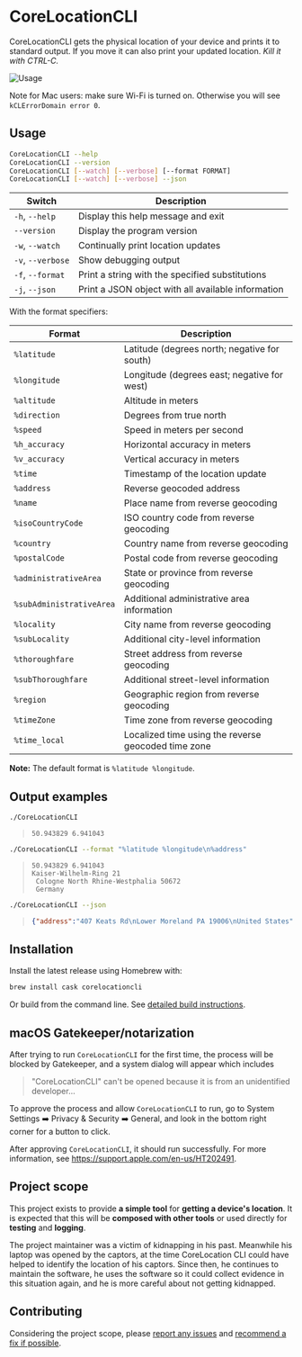 # CoreLocationCLI

CoreLocationCLI gets the physical location of your device and prints it to standard output. If you move it can also print your updated location. *Kill it with CTRL-C.*

![Usage](https://cloud.githubusercontent.com/assets/382183/25063655/52c11234-221d-11e7-81fb-0f8712dac393.gif)

Note for Mac users: make sure Wi-Fi is turned on. Otherwise you will see `kCLErrorDomain error 0`.

## Usage

```sh
CoreLocationCLI --help
CoreLocationCLI --version
CoreLocationCLI [--watch] [--verbose] [--format FORMAT]
CoreLocationCLI [--watch] [--verbose] --json
```

| Switch            | Description                                        |
| ----------------- | -------------------------------------------------- |
| `-h`, `--help`    | Display this help message and exit                 |
| `--version`       | Display the program version                        |
| `-w`, `--watch`   | Continually print location updates                 |
| `-v`, `--verbose` | Show debugging output                              |
| `-f`, `--format`  | Print a string with the specified substitutions    |
| `-j`, `--json`    | Print a JSON object with all available information |

With the format specifiers:

| Format                   | Description                                         |
| ------------------------ | --------------------------------------------------- |
| `%latitude`              | Latitude (degrees north; negative for south)        |
| `%longitude`             | Longitude (degrees east; negative for west)         |
| `%altitude`              | Altitude in meters                                  |
| `%direction`             | Degrees from true north                             |
| `%speed`                 | Speed in meters per second                          |
| `%h_accuracy`            | Horizontal accuracy in meters                       |
| `%v_accuracy`            | Vertical accuracy in meters                         |
| `%time`                  | Timestamp of the location update                    |
| `%address`               | Reverse geocoded address                            |
| `%name`                  | Place name from reverse geocoding                   |
| `%isoCountryCode`        | ISO country code from reverse geocoding             |
| `%country`               | Country name from reverse geocoding                 |
| `%postalCode`            | Postal code from reverse geocoding                  |
| `%administrativeArea`    | State or province from reverse geocoding            |
| `%subAdministrativeArea` | Additional administrative area information          |
| `%locality`              | City name from reverse geocoding                    |
| `%subLocality`           | Additional city-level information                   |
| `%thoroughfare`          | Street address from reverse geocoding               |
| `%subThoroughfare`       | Additional street-level information                 |
| `%region`                | Geographic region from reverse geocoding            |
| `%timeZone`              | Time zone from reverse geocoding                    |
| `%time_local`            | Localized time using the reverse geocoded time zone |

**Note:** The default format is `%latitude %longitude`.

## Output examples

```sh
./CoreLocationCLI
```

> ```text
> 50.943829 6.941043
> ```

```sh
./CoreLocationCLI --format "%latitude %longitude\n%address"
```

> ```text
> 50.943829 6.941043
> Kaiser-Wilhelm-Ring 21
>  Cologne North Rhine-Westphalia 50672
>  Germany
> ```

```sh
./CoreLocationCLI --json
```

>```json
>{"address":"407 Keats Rd\nLower Moreland PA 19006\nUnited States","locality":"nLower Moreland","subThoroughfare":"407","time":"2019-10-03 04:10:05 +0000","subLocality":null,"administrativeArea":"PA","country":"United States","thoroughfare":"Keats Rd","region":"<+40.141196,-75.034815> radius 35.91","speed":"-1","latitude":"40.141196","name":"1354 Panther Rd","altitude":"92.00","timeZone":"America\/New_York","time_local": "2019-10-02 23:10:05 -0400","isoCountryCode":"US","longitude":"-75.034815","v_accuracy":"65","postalCode":"19006","direction":"-1.0","h_accuracy":"65","subAdministrativeArea":"Montgomery"}
>  ```

## Installation

Install the latest release using Homebrew with:

```sh
brew install cask corelocationcli
```

Or build from the command line. See [detailed build instructions](./RELEASE.md).

## macOS Gatekeeper/notarization

After trying to run `CoreLocationCLI` for the first time, the process will be blocked by Gatekeeper, and a system dialog will appear which includes

> "CoreLocationCLI" can't be opened because it is from an unidentified developer...

To approve the process and allow `CoreLocationCLI` to run, go to System Settings ➡️ Privacy & Security ➡️ General, and look in the bottom right corner for a button to click.

After approving `CoreLocationCLI`, it should run successfully. For more information, see <https://support.apple.com/en-us/HT202491>.

## Project scope

This project exists to provide **a simple tool** for **getting a device's location**. It is expected that this will be **composed with other tools** or used directly for **testing** and **logging**.

The project maintainer was a victim of kidnapping in his past. Meanwhile his laptop was opened by the captors, at the time CoreLocation CLI could have helped to identify the location of his captors. Since then, he continues to maintain the software, he uses the software so it could collect evidence in this situation again, and he is more careful about not getting kidnapped.

## Contributing

Considering the project scope, please [report any issues](https://github.com/fulldecent/corelocationcli/issues) and [recommend a fix if possible](https://github.com/fulldecent/corelocationcli/pulls).
